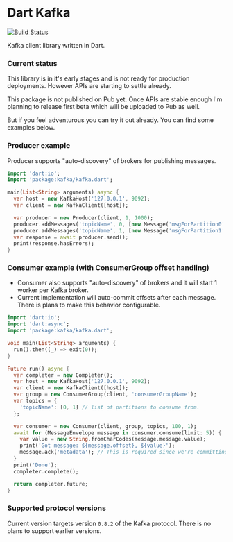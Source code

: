 # Dart Kafka

[![Build Status](https://travis-ci.org/pulyaevskiy/dart-kafka.svg?branch=master)](https://travis-ci.org/pulyaevskiy/dart-kafka)

Kafka client library written in Dart.

### Current status

This library is in it's early stages and is not ready for production deployments.
However APIs are starting to settle already.

This package is not published on Pub yet. Once APIs are stable enough I'm planning
to release first beta which will be uploaded to Pub as well.

But if you feel adventurous you can try it out already. You can find some examples below.

### Producer example

Producer supports "auto-discovery" of brokers for publishing messages.

```dart
import 'dart:io';
import 'package:kafka/kafka.dart';

main(List<String> arguments) async {
  var host = new KafkaHost('127.0.0.1', 9092);
  var client = new KafkaClient([host]);

  var producer = new Producer(client, 1, 1000);
  producer.addMessages('topicName', 0, [new Message('msgForPartition0'.codeUnits)]);
  producer.addMessages('topicName', 1, [new Message('msgForPartition1'.codeUnits)]);
  var response = await producer.send();
  print(response.hasErrors);
}
```

### Consumer example (with ConsumerGroup offset handling)

* Consumer also supports "auto-discovery" of brokers and it will start 1 worker per Kafka broker.
* Current implementation will auto-commit offsets after each message. There is plans to make this behavior configurable.

```dart
import 'dart:io';
import 'dart:async';
import 'package:kafka/kafka.dart';

void main(List<String> arguments) {
  run().then((_) => exit(0));
}

Future run() async {
  var completer = new Completer();
  var host = new KafkaHost('127.0.0.1', 9092);
  var client = new KafkaClient([host]);
  var group = new ConsumerGroup(client, 'consumerGroupName');
  var topics = {
    'topicName': [0, 1] // list of partitions to consume from.
  };

  var consumer = new Consumer(client, group, topics, 100, 1);
  await for (MessageEnvelope message in consumer.consume(limit: 5)) {
    var value = new String.fromCharCodes(message.message.value);
    print('Got message: ${message.offset}, ${value}');
    message.ack('metadata'); // This is required since we're committing offsets.
  }
  print('Done');
  completer.complete();

  return completer.future;
}
```

### Supported protocol versions

Current version targets version `0.8.2` of the Kafka protocol. There is no plans to support earlier versions.
